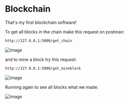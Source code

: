 # Blockchain
That's my first blockchain software!

To get all blocks in the chain make this request on postman:
```bash
http://127.0.0.1:5000/get_chain
```
![image](https://user-images.githubusercontent.com/49773254/145982886-3d21efbb-8c49-4225-84b9-05417c6f7f1d.png)

and to mine a block try this request:
```bash
http://127.0.0.1:5000/get_mineblock
```
![image](https://user-images.githubusercontent.com/49773254/145983008-fc50d811-5639-4034-b7ba-01992b7ef437.png)

Running again to see all blocks what we made:

![image](https://user-images.githubusercontent.com/49773254/145983096-0a594a05-79f3-4f10-8763-7873e58cd9a8.png)




